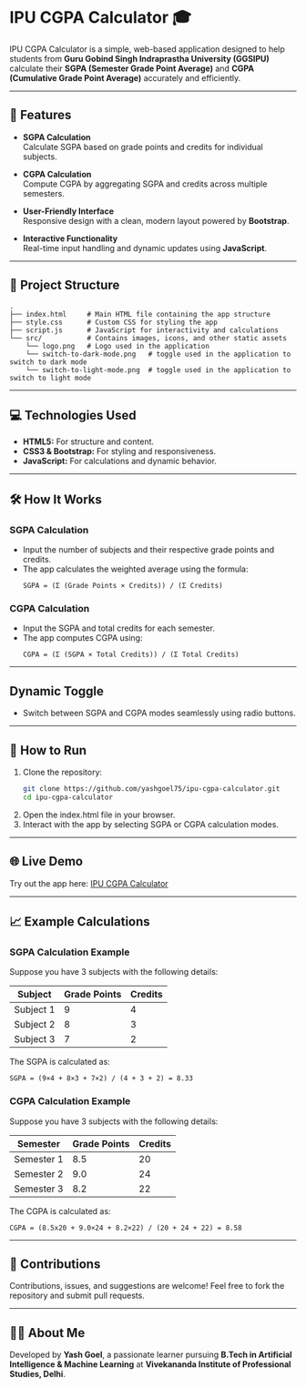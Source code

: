 # IPU CGPA Calculator 🎓

IPU CGPA Calculator is a simple, web-based application designed to help students from **Guru Gobind Singh Indraprastha University (GGSIPU)** calculate their **SGPA (Semester Grade Point Average)** and **CGPA (Cumulative Grade Point Average)** accurately and efficiently.

---

## 🌟 Features

- **SGPA Calculation**  
  Calculate SGPA based on grade points and credits for individual subjects.

- **CGPA Calculation**  
  Compute CGPA by aggregating SGPA and credits across multiple semesters.

- **User-Friendly Interface**  
  Responsive design with a clean, modern layout powered by **Bootstrap**.

- **Interactive Functionality**  
  Real-time input handling and dynamic updates using **JavaScript**.

---

## 📂 Project Structure

```plaintext
.
├── index.html     # Main HTML file containing the app structure
├── style.css      # Custom CSS for styling the app
├── script.js      # JavaScript for interactivity and calculations
└── src/           # Contains images, icons, and other static assets
    └── logo.png   # Logo used in the application
    └── switch-to-dark-mode.png   # toggle used in the application to switch to dark mode
    └── switch-to-light-mode.png  # toggle used in the application to switch to light mode

```
---

## 💻 Technologies Used
- **HTML5:** For structure and content.
- **CSS3 & Bootstrap:** For styling and responsiveness.
- **JavaScript:** For calculations and dynamic behavior.

---

## 🛠️ How It Works

### SGPA Calculation
- Input the number of subjects and their respective grade points and credits.
- The app calculates the weighted average using the formula:
  ```plaintext
  SGPA = (Σ (Grade Points × Credits)) / (Σ Credits)
  ```

### CGPA Calculation
- Input the SGPA and total credits for each semester.
- The app computes CGPA using:
  ```plaintext
  CGPA = (Σ (SGPA × Total Credits)) / (Σ Total Credits)
---

## Dynamic Toggle
- Switch between SGPA and CGPA modes seamlessly using radio buttons.

---

## 🚀 How to Run

1. Clone the repository:
   ```bash
   git clone https://github.com/yashgoel75/ipu-cgpa-calculator.git
   cd ipu-cgpa-calculator
   ```
2. Open the index.html file in your browser.
3. Interact with the app by selecting SGPA or CGPA calculation modes.

---

## 🌐 Live Demo
Try out the app here: [IPU CGPA Calculator](https://ipucgpacalculator.vercel.app)

---

## 📈 Example Calculations

### SGPA Calculation Example
Suppose you have 3 subjects with the following details:

| Subject   | Grade Points | Credits |
|-----------|--------------|---------|
| Subject 1 | 9            | 4       |
| Subject 2 | 8            | 3       |
| Subject 3 | 7            | 2       |

The SGPA is calculated as:
```plaintext
SGPA = (9×4 + 8×3 + 7×2) / (4 + 3 + 2) = 8.33
```

### CGPA Calculation Example
Suppose you have 3 subjects with the following details:

| Semester   | Grade Points | Credits |
|------------|--------------|---------|
| Semester 1 | 8.5          | 20      |
| Semester 2 | 9.0          | 24      |
| Semester 3 | 8.2          | 22      |

The CGPA is calculated as:
```plaintext
CGPA = (8.5x20 + 9.0×24 + 8.2×22) / (20 + 24 + 22) = 8.58
```

---

## 🤝 Contributions
Contributions, issues, and suggestions are welcome!
Feel free to fork the repository and submit pull requests.

---

## 🧑‍💻 About Me
Developed by **Yash Goel**, a passionate learner pursuing **B.Tech in Artificial Intelligence & Machine Learning** at **Vivekananda Institute of Professional Studies, Delhi**.
